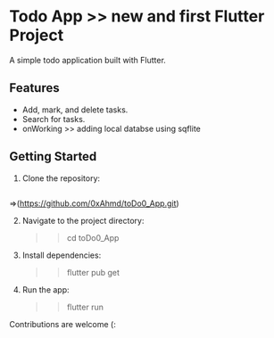 # Todo App >> new and first Flutter Project

A simple todo application built with Flutter.

## Features

- Add, mark, and delete tasks.
- Search for tasks.
- onWorking >> adding local databse using sqflite

## Getting Started

1. Clone the repository:

   ```sh
=>(https://github.com/0xAhmd/toDo0_App.git)

2. Navigate to the project directory:

   >> cd toDo0_App

4. Install dependencies:

   >> flutter pub get

5. Run the app:

   >> flutter run

Contributions are welcome (:



